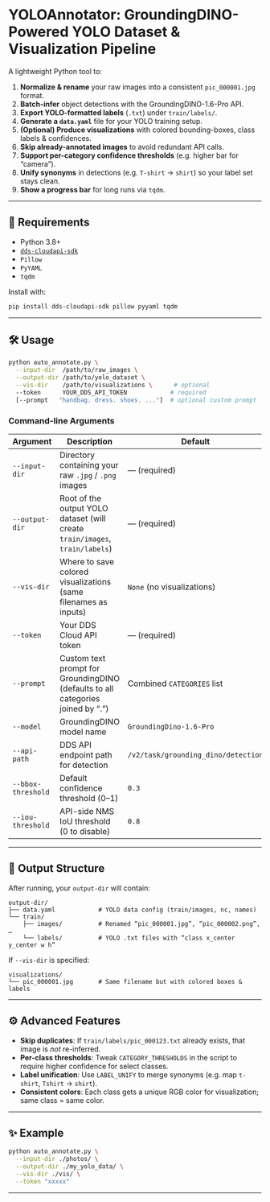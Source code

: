 # YOLOAnnotator: GroundingDINO-Powered YOLO Dataset & Visualization Pipeline

A lightweight Python tool to:

1. **Normalize & rename** your raw images into a consistent `pic_000001.jpg` format.
2. **Batch-infer** object detections with the GroundingDINO-1.6-Pro API.
3. **Export YOLO-formatted labels** (`.txt`) under `train/labels/`.
4. **Generate a `data.yaml`** file for your YOLO training setup.
5. **(Optional) Produce visualizations** with colored bounding-boxes, class labels & confidences.
6. **Skip already-annotated images** to avoid redundant API calls.
7. **Support per-category confidence thresholds** (e.g. higher bar for “camera”).
8. **Unify synonyms** in detections (e.g. `T-shirt` → `shirt`) so your label set stays clean.
9. **Show a progress bar** for long runs via `tqdm`.

---

## 🔧 Requirements

- Python 3.8+
- [`dds-cloudapi-sdk`](https://github.com/deepdataspace/dds-cloudapi-sdk)
- `Pillow`
- `PyYAML`
- `tqdm`

Install with:

```bash
pip install dds-cloudapi-sdk pillow pyyaml tqdm
```

---

## 🛠 Usage

```bash
python auto_annotate.py \
  --input-dir  /path/to/raw_images \
  --output-dir /path/to/yolo_dataset \
  --vis-dir    /path/to/visualizations \      # optional
  --token      YOUR_DDS_API_TOKEN            # required
  [--prompt   "handbag. dress. shoes. ..."]  # optional custom prompt
```

### Command-line Arguments

| Argument           | Description                                                                     | Default                             |
| ------------------ | ------------------------------------------------------------------------------- | ----------------------------------- |
| `--input-dir`      | Directory containing your raw `.jpg` / `.png` images                            | ― (required)                        |
| `--output-dir`     | Root of the output YOLO dataset (will create `train/images`, `train/labels`)    | ― (required)                        |
| `--vis-dir`        | Where to save colored visualizations (same filenames as inputs)                 | `None` (no visualizations)          |
| `--token`          | Your DDS Cloud API token                                                        | ― (required)                        |
| `--prompt`         | Custom text prompt for GroundingDINO (defaults to all categories joined by “.”) | Combined `CATEGORIES` list          |
| `--model`          | GroundingDINO model name                                                        | `GroundingDino-1.6-Pro`             |
| `--api-path`       | DDS API endpoint path for detection                                             | `/v2/task/grounding_dino/detection` |
| `--bbox-threshold` | Default confidence threshold (0–1)                                              | `0.3`                               |
| `--iou-threshold`  | API-side NMS IoU threshold (0 to disable)                                       | `0.8`                               |

---

## 📁 Output Structure

After running, your `output-dir` will contain:

```
output-dir/
├── data.yaml            # YOLO data config (train/images, nc, names)
└── train/
    ├── images/          # Renamed “pic_000001.jpg”, “pic_000002.png”, …
    └── labels/          # YOLO .txt files with “class x_center y_center w h”
```

If `--vis-dir` is specified:

```
visualizations/
└── pic_000001.jpg       # Same filename but with colored boxes & labels
```

---

## ⚙️ Advanced Features

* **Skip duplicates**: If `train/labels/pic_000123.txt` already exists, that image is *not* re-inferred.
* **Per-class thresholds**: Tweak `CATEGORY_THRESHOLDS` in the script to require higher confidence for select classes.
* **Label unification**: Use `LABEL_UNIFY` to merge synonyms (e.g. map `t-shirt`, `Tshirt` → `shirt`).
* **Consistent colors**: Each class gets a unique RGB color for visualization; same class = same color.

---

## ✨ Example

```bash
python auto_annotate.py \
  --input-dir ./photos/ \
  --output-dir ./my_yolo_data/ \
  --vis-dir ./vis/ \
  --token "xxxxx"
```

---
